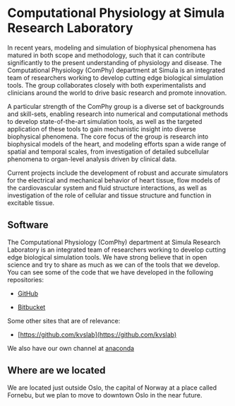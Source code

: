 # Computational Physiology at Simula Research Laboratory

In recent years, modeling and simulation of biophysical phenomena has matured in both scope and methodology, such that it can contribute significantly to the present understanding of physiology and disease. The Computational Physiology (ComPhy) department at Simula is an integrated team of researchers working to develop cutting edge biological simulation tools. The group collaborates closely with both experimentalists and clinicians around the world to drive basic research and promote innovation.

A particular strength of the ComPhy group is a diverse set of backgrounds and skill-sets, enabling research into numerical and computational methods to develop state-of-the-art simulation tools, as well as the targeted application of these tools to gain mechanistic insight into diverse biophysical phenomena. The core focus of the group is research into biophysical models of the heart, and modeling efforts span a wide range of spatial and temporal scales, from investigation of detailed subcellular phenomena to organ-level analysis driven by clinical data.

Current projects include the development of robust and accurate simulators for the electrical and mechanical behavior of heart tissue, flow models of the cardiovascular system and fluid structure interactions, as well as investigation of the role of cellular and tissue structure and function in excitable tissue.

## Software

The Computational Physiology (ComPhy) department at Simula Research Laboratory is an integrated team of researchers working to develop cutting edge biological simulation tools. We have strong believe that in open science and try to share as much as we can of the tools that we develop. You can see some of the code that we have developed in the following repositories:

- [GitHub](https://github.com/ComputationalPhysiology)

- [Bitbucket](https://bitbucket.org/simula-camo/)

Some other sites that are of relevance:

- [https://github.com/kvslab](https://github.com/kvslab)

We also have our own channel at [anaconda](https://anaconda.org/ComPhy)

## Where are we located

We are located just outside Oslo, the capital of Norway at a place called Fornebu, but we plan to move to downtown Oslo in the near future.
